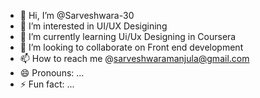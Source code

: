 - 👋 Hi, I’m @Sarveshwara-30
- 👀 I’m interested in UI/UX Desigining
- 🌱 I’m currently learning Ui/Ux Designing in Coursera
- 💞️ I’m looking to collaborate on Front end development
- 📫 How to reach me @sarveshwaramanjula@gmail.com
- 😄 Pronouns: ...
- ⚡ Fun fact: ...

<!---
Sarveshwara-30/Sarveshwara-30 is a ✨ special ✨ repository because its `README.md` (this file) appears on your GitHub profile.
You can click the Preview link to take a look at your changes.
--->
